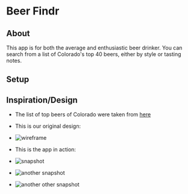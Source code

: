 # Beer Findr

## About
This app is for both the average and enthusiastic beer drinker. You can search from a list of Colorado's top 40 beers, either by style or tasting notes. 

## Setup


## Inspiration/Design
- The list of top beers of Colorado were taken from [here](https://www.pastemagazine.com/articles/2017/04/40-of-the-best-colorado-beers.html)

- This is our original design:
- ![wireframe]()

- This is the app in action:
- ![snapshot](beer-findr/src/assets/beerapp.png)
- ![another snapshot](beer-findr/src/assets/search-beer.png)
- ![another other snapshot](beer-findr/src/assets/beer-profile.png)
